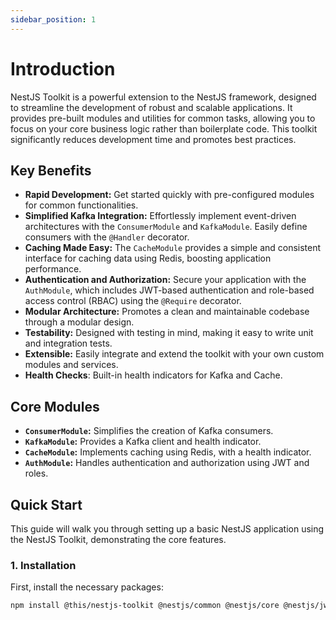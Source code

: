 ```yaml
---
sidebar_position: 1
---
```


# Introduction

NestJS Toolkit is a powerful extension to the NestJS framework, designed to streamline the development of robust and scalable applications. It provides pre-built modules and utilities for common tasks, allowing you to focus on your core business logic rather than boilerplate code. This toolkit significantly reduces development time and promotes best practices.

## Key Benefits

*   **Rapid Development:** Get started quickly with pre-configured modules for common functionalities.
*   **Simplified Kafka Integration:** Effortlessly implement event-driven architectures with the `ConsumerModule` and `KafkaModule`. Easily define consumers with the `@Handler` decorator.
*   **Caching Made Easy:** The `CacheModule` provides a simple and consistent interface for caching data using Redis, boosting application performance.
*   **Authentication and Authorization:** Secure your application with the `AuthModule`, which includes JWT-based authentication and role-based access control (RBAC) using the `@Require` decorator.
*   **Modular Architecture:** Promotes a clean and maintainable codebase through a modular design.
*   **Testability:** Designed with testing in mind, making it easy to write unit and integration tests.
*   **Extensible:** Easily integrate and extend the toolkit with your own custom modules and services.
* **Health Checks**: Built-in health indicators for Kafka and Cache.

## Core Modules

*   **`ConsumerModule`:** Simplifies the creation of Kafka consumers.
*   **`KafkaModule`:** Provides a Kafka client and health indicator.
*   **`CacheModule`:** Implements caching using Redis, with a health indicator.
*   **`AuthModule`:** Handles authentication and authorization using JWT and roles.

## Quick Start

This guide will walk you through setting up a basic NestJS application using the NestJS Toolkit, demonstrating the core features.

### 1. Installation

First, install the necessary packages:

```bash
npm install @this/nestjs-toolkit @nestjs/common @nestjs/core @nestjs/jwt kafkajs ioredis
